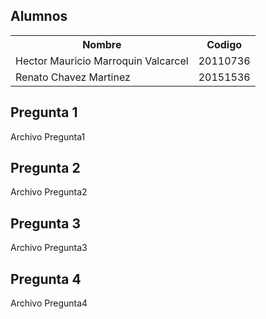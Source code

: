 

## Alumnos

<table>
  <tr><th>Nombre</th><th>Codigo</th></tr><tr>
<td>Hector Mauricio Marroquin Valcarcel</td><td>20110736</td> </tr>
<tr><td>Renato Chavez Martinez</td><td>20151536</td></tr>
</table>


## Pregunta 1

Archivo Pregunta1

## Pregunta 2

Archivo Pregunta2

## Pregunta 3

Archivo Pregunta3

## Pregunta 4

Archivo Pregunta4
